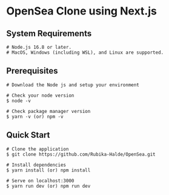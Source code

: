 # OpenSea Clone using Next.js

## System Requirements

    # Node.js 16.8 or later.
    # MacOS, Windows (including WSL), and Linux are supported.

## Prerequisites

    # Download the Node js and setup your environment

    # Check your node version
    $ node -v

    # Check package manager version
    $ yarn -v (or) npm -v

## Quick Start

    # Clone the application
    $ git clone https://github.com/Rubika-Halde/OpenSea.git

    # Install dependencies
    $ yarn install (or) npm install

    # Serve on localhost:3000
    $ yarn run dev (or) npm run dev